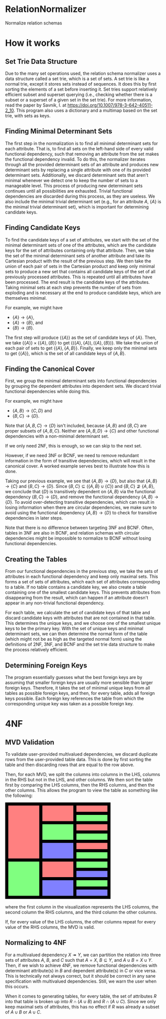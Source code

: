 # RelationNormalizer

Normalize relation schemas

# How it works

## Set Trie Data Structure

Due to the many set operations used, the relation schema normalizer uses a data
structure called a set trie, which is a set of sets. A set trie is like a
normal trie, except it stores sets instead of sequences. It does this by first
sorting the elements of a set before inserting it. Set tries support relatively
efficient subset and superset querying (i.e., checking whether there is a
subset or a superset of a given set in the set trie). For more information,
read the paper by Savnik, I. at <https://doi.org/10.1007/978-3-642-40511-2_10>.
This program also uses a dictionary and a multimap based on the set trie, with
sets as keys.

## Finding Minimal Determinant Sets

The first step in the normalization is to find all minimal determinant sets for
each attribute. That is, to find all sets on the left-hand side of every valid
functional dependency, such that removing an attribute from the set makes the
functional dependency invalid. To do this, the normalizer iterates through all
the provided determinant sets of an attribute and produces new determinant sets
by replacing a single attribute with one of its provided determinant sets.
Additionally, we discard determinant sets that aren't minimal whenever we
detect one to keep the number of sets to a manageable level. This process of
producing new determinant sets continues until all possibilities are exhausted.
Trivial functional dependencies are discarded during this process, as they are
useless. We also include the minimal trivial determinant set (e.g., for an
attribute $A$, $\{A\}$ is the minimal trivial determinant set), which is
important for determining candidate keys.

## Finding Candidate Keys

To find the candidate keys of a set of attributes, we start with the set of the
minimal determinant sets of one of the attributes, which are the candidate keys
for the set of attributes containing only that attribute. Then, we take the set
of the minimal determinant sets of another attribute and take its Cartesian
product with the result of the previous step. We then take the union of each
pair of sets in the Cartesian product and keep only minimal sets to produce a
new set that contains all candidate keys of the set of all previously processed
attributes. This is repeated until all attributes have been processed. The end
result is the candidate keys of the attributes. Taking minimal sets at each
step prevents the number of sets from exploding and is necessary at the end to
produce candidate keys, which are themselves minimal.

For example, we might have

-   $\{A\} \rightarrow \{A\}$,
-   $\{A\} \rightarrow \{B\}$, and
-   $\{B\} \rightarrow \{B\}$.

The first step will produce $\{\{A\}\}$ as the set of candidate keys of
$\{A\}$. Then, we take $\{\{A\}\} \times \{\{A\}, \{B\}\}$ to get
$\{(\{A\}, \{A\}), (\{A\}, \{B\})\}$. We take the union of each pair of sets to
get $\{\{A\}, \{A, B\}\}$. Finally, we keep only the minimal sets to get
$\{\{A\}\}$, which is the set of all candidate keys of $\{A, B\}$.

## Finding the Canonical Cover

First, we group the minimal determinant sets into functional dependencies by
grouping the dependent attributes into dependent sets. We discard trivial
functional dependencies while doing this.

For example, we might have

-   $\{A, B\} \rightarrow \{C, D\}$ and
-   $\{B, C\} \rightarrow \{D\}$.

Note that $\{A, B, C\} \rightarrow \{D\}$ isn't included, because $\{A, B\}$
and $\{B, C\}$ are proper subsets of $\{A, B, C\}$. Neither are
$\{A, B, D\} \rightarrow \{C\}$ and other functional dependencies with a
non-minimal determinant set.

If we only need 2NF, this is enough, so we can skip to the next set.

However, if we need 3NF or BCNF, we need to remove redundant information in the
form of transitive dependencies, which will result in the canonical cover. A
worked example serves best to illustrate how this is done.

Taking our previous example, we see that $\{A, B\} \rightarrow \{D\}$, but also
that $\{A, B\} \rightarrow \{C\}$ and $\{B, C\} \rightarrow \{D\}$. Since
$\{B, C\} \subseteq (\{A, B\} \cup \{C\})$ and $\{B, C\} \nsupseteq \{A, B\}$,
we conclude that $\{D\}$ is transitively dependent on $\{A, B\}$ via the
functional dependency $\{B, C\} \rightarrow \{D\}$, and remove the functional
dependency $\{A, B\} \rightarrow \{D\}$. To avoid over-detecting transitive
dependencies, which can result in losing information when there are circular
dependencies, we make sure to avoid using the functional dependency
$\{A, B\} \rightarrow \{D\}$ to check for transitive dependencies in later
steps.

Note that there is no difference between targeting 3NF and BCNF. Often, tables
in 3NF are also in BCNF, and relation schemas with circular dependencies might
be impossible to normalize to BCNF without losing functional dependencies.

## Creating the Tables

From our functional dependencies in the previous step, we take the sets of
attributes in each functional dependency and keep only maximal sets. This forms
a set of sets of attributes, which each set of attributes corresponding to a
table. If no table contains a candidate key, we also create a table containing
one of the smallest candidate keys. This prevents attributes from disappearing
from the result, which can happen if an attribute doesn't appear in any
non-trivial functional dependency.

For each table, we calculate the set of candidate keys of that table and
discard candidate keys with attributes that are not contained in that table.
This determines the unique keys, and we choose one of the smallest unique keys
to be the primary key. With the set of unique keys and minimal determinant
sets, we can then determine the normal form of the table (which might not be as
high as the targeted normal form) using the definitions of 2NF, 3NF, and BCNF
and the set trie data structure to make the process relatively efficient.

## Determining Foreign Keys

The program essentially guesses what the best foreign keys are by assuming that
smaller foreign keys are usually more sensible than larger foreign keys.
Therefore, it takes the set of minimal unique keys from all tables as possible
foreign keys, and then, for every table, adds all foreign keys possible. Each
foreign key references the table from which the corresponding unique key was
taken as a possible foreign key.

# 4NF

## MVD Validation

To validate user-provided multivalued dependencies, we discard duplicate rows
from the user-provided table data. This is done by first sorting the table and
then discarding rows that are equal to the row above.

Then, for each MVD, we split the columns into columns in the LHS, columns in
the RHS but not in the LHS, and other columns. We then sort the table first by
comparing the LHS columns, then the RHS columns, and then the other columns.
This allows the program to view the table as something like the following:

![Sorted table for MVD detection](./MVD_Validation.png)

where the first column in the visualization represents the LHS columns, the
second column the RHS columns, and the third column the other columns.

If, for every value of the LHS columns, the other columns repeat for every
value of the RHS columns, the MVD is valid.

## Normalizing to 4NF

For a multivalued dependency $X \twoheadrightarrow Y$, we can partition the
relation into three sets of attributes $A$, $B$, and $C$ such that $A = X$,
$B \subseteq Y$, and $A \cup B = X \cup Y$. Then, if we wish to achieve 4NF, we
remove functional dependencies with determinant attribute(s) in $B$ and
dependent attribute(s) in $C$ or vice versa. This is technically not always
correct, but it should be correct in any sane specification with multivalued
dependencies. Still, we warn the user when this occurs.

When it comes to generating tables, for every table, the set of attributes $R$
into that table is broken up into $R \cap (A \cup B)$ and $R \cap (A \cup C)$.
Since we only keep maximal sets of attributes, this has no effect if $R$ was
already a subset of $A \cup B$ or $A \cup C$.
